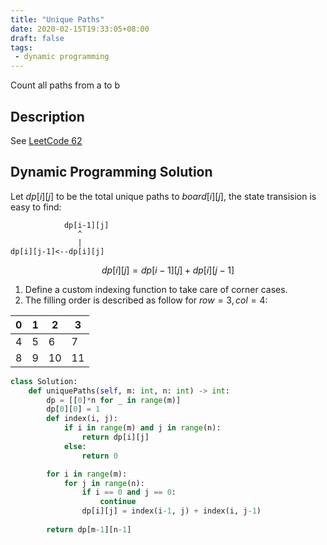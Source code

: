 ```yaml
---
title: "Unique Paths"
date: 2020-02-15T19:33:05+08:00
draft: false
tags:
 - dynamic programming
---
```

Count all paths from a to b
<!--more-->

## Description

See [LeetCode 62](https://leetcode.com/problems/unique-paths/)

## Dynamic Programming Solution

Let $dp[i][j]$ to be the total unique paths to $board[i][j]$, the state transision is easy to find:

```
            dp[i-1][j]
               ^
               |
dp[i][j-1]<--dp[i][j]
```

$$ dp[i][j] = dp[i-1][j] + dp[i][j-1] $$

1. Define a custom indexing function to take care of corner cases.
2. The filling order is described as follow for $row=3, col=4$:

| 0 | 1 | 2 | 3 |
|---|---|---|---|
| 4 | 5 | 6 | 7 |
| 8 | 9 | 10 | 11 |

```python
class Solution:
    def uniquePaths(self, m: int, n: int) -> int:
        dp = [[0]*n for _ in range(m)]
        dp[0][0] = 1
        def index(i, j):
            if i in range(m) and j in range(n):
                return dp[i][j]
            else:
                return 0

        for i in range(m):
            for j in range(n):
                if i == 0 and j == 0:
                    continue
                dp[i][j] = index(i-1, j) + index(i, j-1)
        
        return dp[m-1][n-1]
```